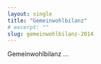```yaml
---
layout: single
title: "Gemeinwohlbilanz"
# excerpt: ""
slug: gemeinwohlbilanz-2014
---
```


<!-- TODO: add team Gemeinwohlbilanz -->

Gemeinwohlbilanz ...
